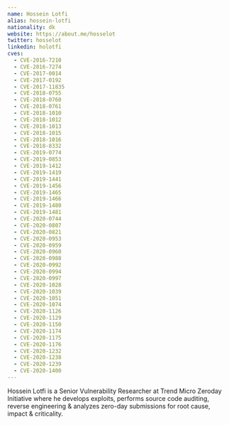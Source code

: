 ```yaml
---
name: Hossein Lotfi
alias: hossein-lotfi
nationality: dk
website: https://about.me/hosselot
twitter: hosselot
linkedin: holotfi
cves:
  - CVE-2016-7210
  - CVE-2016-7274
  - CVE-2017-0014
  - CVE-2017-0192
  - CVE-2017-11835
  - CVE-2018-0755
  - CVE-2018-0760
  - CVE-2018-0761
  - CVE-2018-1010
  - CVE-2018-1012
  - CVE-2018-1013
  - CVE-2018-1015
  - CVE-2018-1016
  - CVE-2018-8332
  - CVE-2019-0774
  - CVE-2019-0853
  - CVE-2019-1412
  - CVE-2019-1419
  - CVE-2019-1441
  - CVE-2019-1456
  - CVE-2019-1465
  - CVE-2019-1466
  - CVE-2019-1480
  - CVE-2019-1481
  - CVE-2020-0744
  - CVE-2020-0807
  - CVE-2020-0821
  - CVE-2020-0953
  - CVE-2020-0959
  - CVE-2020-0960
  - CVE-2020-0988
  - CVE-2020-0992
  - CVE-2020-0994
  - CVE-2020-0997
  - CVE-2020-1028
  - CVE-2020-1039
  - CVE-2020-1051
  - CVE-2020-1074
  - CVE-2020-1126
  - CVE-2020-1129
  - CVE-2020-1150
  - CVE-2020-1174
  - CVE-2020-1175
  - CVE-2020-1176
  - CVE-2020-1232
  - CVE-2020-1238
  - CVE-2020-1239
  - CVE-2020-1400
---
```

Hossein Lotfi is a Senior Vulnerability Researcher at Trend Micro Zeroday Initiative where he develops exploits, performs source code auditing, reverse engineering & analyzes zero-day submissions for root cause, impact & criticality.
